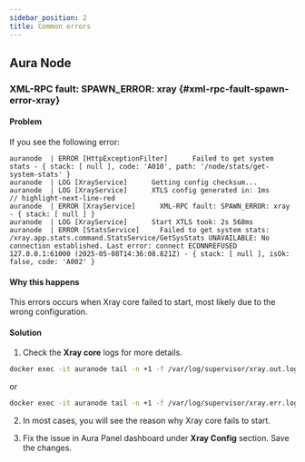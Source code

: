 ```yaml
---
sidebar_position: 2
title: Common errors
---
```


## Aura Node

### XML-RPC fault: SPAWN_ERROR: xray {#xml-rpc-fault-spawn-error-xray}

#### Problem

If you see the following error:

```title="cd /opt/auranode && docker compose logs -f -t"
auranode  | ERROR [HttpExceptionFilter]      Failed to get system stats - { stack: [ null ], code: 'A010', path: '/node/stats/get-system-stats' }
auranode  | LOG [XrayService]      Getting config checksum...
auranode  | LOG [XrayService]      XTLS config generated in: 1ms
// highlight-next-line-red
auranode  | ERROR [XrayService]      XML-RPC fault: SPAWN_ERROR: xray - { stack: [ null ] }
auranode  | LOG [XrayService]      Start XTLS took: 2s 568ms
auranode  | ERROR [StatsService]     Failed to get system stats: /xray.app.stats.command.StatsService/GetSysStats UNAVAILABLE: No connection established. Last error: connect ECONNREFUSED 127.0.0.1:61000 (2025-05-08T14:36:08.821Z) - { stack: [ null ], isOk: false, code: 'A002' }
```

#### Why this happens

This errors occurs when Xray core failed to start, most likely due to the wrong configuration.

#### Solution

1. Check the **Xray core** logs for more details.

```bash
docker exec -it auranode tail -n +1 -f /var/log/supervisor/xray.out.log
```

or

```bash
docker exec -it auranode tail -n +1 -f /var/log/supervisor/xray.err.log
```

2. In most cases, you will see the reason why Xray core fails to start.

3. Fix the issue in Aura Panel dashboard under **Xray Config** section. Save the changes.
